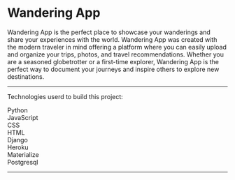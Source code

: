 <h1> Wandering App </h1>
<p>
Wandering App is the perfect place to showcase your wanderings and share your experiences with the world. Wandering App was created with the modern 
traveler in mind offering a platform where you can easily upload and organize your trips, photos, and travel recommendations. Whether you are a seasoned 
globetrotter or a first-time explorer, Wandering App is the perfect way to document your journeys and inspire others to explore new destinations.
</p>
<hr>
<p> Technologies userd to build this project: </p>
<p>
Python <br>
JavaScript <br>
CSS <br>
HTML <br>
Django <br>
Heroku <br>
Materialize <br>
Postgresql <br>
</p>
<hr>
